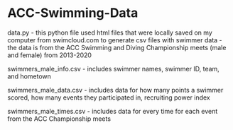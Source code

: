 # ACC-Swimming-Data

data.py - this python file used html files that were locally saved on my computer from swimcloud.com to generate csv files with swimmer data - the data is from the ACC Swimming and Diving Championship meets (male and female) from 2013-2020

swimmers_male_info.csv - includes swimmer names, swimmer ID, team, and hometown

swimmers_male_data.csv - includes data for how many points a swimmer scored, how many events they participated in, recruiting power index

swimmers_male_times.csv - includes data for every time for each event from the ACC Championship meets

